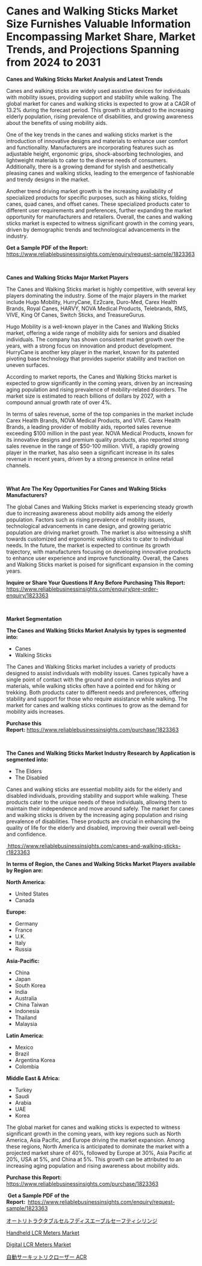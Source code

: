 <p><h1>Canes and Walking Sticks Market Size Furnishes Valuable Information Encompassing Market Share, Market Trends, and Projections Spanning from 2024 to 2031</h1></p><p><strong>Canes and Walking Sticks Market Analysis and Latest Trends</strong></p>
<p><p>Canes and walking sticks are widely used assistive devices for individuals with mobility issues, providing support and stability while walking. The global market for canes and walking sticks is expected to grow at a CAGR of 13.2% during the forecast period. This growth is attributed to the increasing elderly population, rising prevalence of disabilities, and growing awareness about the benefits of using mobility aids.</p><p>One of the key trends in the canes and walking sticks market is the introduction of innovative designs and materials to enhance user comfort and functionality. Manufacturers are incorporating features such as adjustable height, ergonomic grips, shock-absorbing technologies, and lightweight materials to cater to the diverse needs of consumers. Additionally, there is a growing demand for stylish and aesthetically pleasing canes and walking sticks, leading to the emergence of fashionable and trendy designs in the market.</p><p>Another trend driving market growth is the increasing availability of specialized products for specific purposes, such as hiking sticks, folding canes, quad canes, and offset canes. These specialized products cater to different user requirements and preferences, further expanding the market opportunity for manufacturers and retailers. Overall, the canes and walking sticks market is expected to witness significant growth in the coming years, driven by demographic trends and technological advancements in the industry.</p></p>
<p><strong>Get a Sample PDF of the Report:&nbsp;</strong> <a href="https://www.reliablebusinessinsights.com/enquiry/request-sample/1823363">https://www.reliablebusinessinsights.com/enquiry/request-sample/1823363</a></p>
<p>&nbsp;</p>
<p><strong>Canes and Walking Sticks Major Market Players</strong></p>
<p><p>The Canes and Walking Sticks market is highly competitive, with several key players dominating the industry. Some of the major players in the market include Hugo Mobility, HurryCane, Ez2care, Duro-Med, Carex Health Brands, Royal Canes, HARVY, NOVA Medical Products, Telebrands, RMS, VIVE, King Of Canes, Switch Sticks, and TreasureGurus.</p><p>Hugo Mobility is a well-known player in the Canes and Walking Sticks market, offering a wide range of mobility aids for seniors and disabled individuals. The company has shown consistent market growth over the years, with a strong focus on innovation and product development. HurryCane is another key player in the market, known for its patented pivoting base technology that provides superior stability and traction on uneven surfaces.</p><p>According to market reports, the Canes and Walking Sticks market is expected to grow significantly in the coming years, driven by an increasing aging population and rising prevalence of mobility-related disorders. The market size is estimated to reach billions of dollars by 2027, with a compound annual growth rate of over 4%.</p><p>In terms of sales revenue, some of the top companies in the market include Carex Health Brands, NOVA Medical Products, and VIVE. Carex Health Brands, a leading provider of mobility aids, reported sales revenue exceeding $100 million in the past year. NOVA Medical Products, known for its innovative designs and premium quality products, also reported strong sales revenue in the range of $50-100 million. VIVE, a rapidly growing player in the market, has also seen a significant increase in its sales revenue in recent years, driven by a strong presence in online retail channels.</p></p>
<p>&nbsp;</p>
<p><strong>What Are The Key Opportunities For Canes and Walking Sticks Manufacturers?</strong></p>
<p><p>The global Canes and Walking Sticks market is experiencing steady growth due to increasing awareness about mobility aids among the elderly population. Factors such as rising prevalence of mobility issues, technological advancements in cane design, and growing geriatric population are driving market growth. The market is also witnessing a shift towards customized and ergonomic walking sticks to cater to individual needs. In the future, the market is expected to continue its growth trajectory, with manufacturers focusing on developing innovative products to enhance user experience and improve functionality. Overall, the Canes and Walking Sticks market is poised for significant expansion in the coming years.</p></p>
<p><strong>Inquire or Share Your Questions If Any Before Purchasing This Report:</strong> <a href="https://www.reliablebusinessinsights.com/enquiry/pre-order-enquiry/1823363">https://www.reliablebusinessinsights.com/enquiry/pre-order-enquiry/1823363</a></p>
<p>&nbsp;</p>
<p><strong>Market Segmentation</strong></p>
<p><strong>The Canes and Walking Sticks Market Analysis by types is segmented into:</strong></p>
<p><ul><li>Canes</li><li>Walking Sticks</li></ul></p>
<p><p>The Canes and Walking Sticks market includes a variety of products designed to assist individuals with mobility issues. Canes typically have a single point of contact with the ground and come in various styles and materials, while walking sticks often have a pointed end for hiking or trekking. Both products cater to different needs and preferences, offering stability and support for those who require assistance while walking. The market for canes and walking sticks continues to grow as the demand for mobility aids increases.</p></p>
<p><strong>Purchase this Report:&nbsp;</strong><a href="https://www.reliablebusinessinsights.com/purchase/1823363">https://www.reliablebusinessinsights.com/purchase/1823363</a></p>
<p>&nbsp;</p>
<p><strong>The Canes and Walking Sticks Market Industry Research by Application is segmented into:</strong></p>
<p><ul><li>The Elders</li><li>The Disabled</li></ul></p>
<p><p>Canes and walking sticks are essential mobility aids for the elderly and disabled individuals, providing stability and support while walking. These products cater to the unique needs of these individuals, allowing them to maintain their independence and move around safely. The market for canes and walking sticks is driven by the increasing aging population and rising prevalence of disabilities. These products are crucial in enhancing the quality of life for the elderly and disabled, improving their overall well-being and confidence.</p></p>
<p><a href="https://www.reliablebusinessinsights.com/canes-and-walking-sticks-r1823363">&nbsp;https://www.reliablebusinessinsights.com/canes-and-walking-sticks-r1823363</a></p>
<p><strong>In terms of Region, the Canes and Walking Sticks Market Players available by Region are:</strong></p>
<p>
    <p> <strong> North America: </strong>
        <ul>
            <li>United States</li>
            <li>Canada</li>
        </ul>
        </p> 
    <p> <strong> Europe: </strong>
        <ul>
            <li>Germany</li>
            <li>France</li>
            <li>U.K.</li>
            <li>Italy</li>
            <li>Russia</li>
        </ul>
        </p> 
    <p> <strong> Asia-Pacific: </strong>
        <ul>
            <li>China</li>
            <li>Japan</li>
            <li>South Korea</li>
            <li>India</li>
            <li>Australia</li>
            <li>China Taiwan</li>
            <li>Indonesia</li>
            <li>Thailand</li>
            <li>Malaysia</li>
        </ul>
        </p> 
    <p> <strong> Latin America: </strong>
        <ul>
            <li>Mexico</li>
            <li>Brazil</li>
            <li>Argentina Korea</li>
            <li>Colombia</li>
        </ul>
        </p> 
    <p> <strong> Middle East & Africa: </strong>
        <ul>
            <li>Turkey</li>
            <li>Saudi</li>
            <li>Arabia</li>
            <li>UAE</li>
            <li>Korea</li>
        </ul>
    </p>
    </p>
<p><p>The global market for canes and walking sticks is expected to witness significant growth in the coming years, with key regions such as North America, Asia Pacific, and Europe driving the market expansion. Among these regions, North America is anticipated to dominate the market with a projected market share of 40%, followed by Europe at 30%, Asia Pacific at 20%, USA at 5%, and China at 5%. This growth can be attributed to an increasing aging population and rising awareness about mobility aids.</p></p>
<p><strong>Purchase this Report: </strong><a href="https://www.reliablebusinessinsights.com/purchase/1823363">https://www.reliablebusinessinsights.com/purchase/1823363</a></p>
<p>&nbsp;<strong>Get a Sample PDF of the Report:&nbsp;&nbsp;</strong><a href="https://www.reliablebusinessinsights.com/enquiry/request-sample/1823363">https://www.reliablebusinessinsights.com/enquiry/request-sample/1823363</a></p>
<p><strong></strong></p>
<p><p><a href="https://github.com/Alenaieme/Market-Research-Report-List-2/blob/main/7375150177473.md">オートリトラクタブルセルフディスエーブルセーフティシリンジ</a></p><p><a href="https://github.com/vregtldg37/Market-Research-Report-List-1/blob/main/handheld-lcr-meters-market.md">Handheld LCR Meters Market</a></p><p><a href="https://github.com/syaifulanwaramsyori/Market-Research-Report-List-1/blob/main/digital-lcr-meters-market.md">Digital LCR Meters Market</a></p><p><a href="https://github.com/klon646/Market-Research-Report-List-2/blob/main/5580931177472.md">自動サーキットリクローザー ACR</a></p></p>